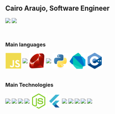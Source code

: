 ## Cairo Araujo, Software Engineer      
  <a href="https://www.linkedin.com/in/cairo-araujo/" target="_blank"><img src="https://img.shields.io/badge/-LinkedIn-%230077B5?style=for-the-badge&logo=linkedin&logoColor=white" target="_blank"></a>
  <a href="mailto:cairobezerra@hotmail.com/" target="_blank"><img src="https://img.shields.io/badge/Gmail-D14836?style=for-the-badge&logo=gmail&logoColor=white" target="_blank"></a>  
<div style="display: inline_block"><br>
  <h3>Main languages</h3>
  <img align="center" width="50" src="https://raw.githubusercontent.com/devicons/devicon/master/icons/javascript/javascript-plain.svg">
  <img align="center" width="50" src="https://upload.wikimedia.org/wikipedia/commons/thumb/4/4c/Typescript_logo_2020.svg/1024px-Typescript_logo_2020.svg.png">
  <img align="center" width="50" src="https://raw.githubusercontent.com/devicons/devicon/master/icons/ruby/ruby-original.svg">
  <img align="center" width="45" src="https://cdn.worldvectorlogo.com/logos/c--4.svg">
  <img align="center" width="50" src="https://raw.githubusercontent.com/devicons/devicon/master/icons/python/python-original.svg">
  <img align="center" width="50" src="https://raw.githubusercontent.com/devicons/devicon/master/icons/dart/dart-original.svg">
  <img align="center" width="50" src="https://raw.githubusercontent.com/devicons/devicon/master/icons/cplusplus/cplusplus-original.svg">
  
</div>
  
<div style="display: inline_block"><br>
  <h3>Main Technologies</h1>
  <img align="center" width="50" src="https://cdn.jsdelivr.net/gh/devicons/devicon/icons/angularjs/angularjs-original.svg" />
  <img align="center" width="50" src="https://upload.wikimedia.org/wikipedia/commons/thumb/a/a7/React-icon.svg/1024px-React-icon.svg.png">
  <img align="center" width="50" src="https://upload.wikimedia.org/wikipedia/commons/thumb/e/ee/.NET_Core_Logo.svg/1024px-.NET_Core_Logo.svg.png?20210328084203">
  <img align="center" width="60" src="https://icon-library.com/images/ruby-on-rails-icon/ruby-on-rails-icon-29.jpg" />
  <img align="center" width="50" src="https://raw.githubusercontent.com/devicons/devicon/master/icons/nodejs/nodejs-plain.svg">
  <img align="center" width="40" src="https://raw.githubusercontent.com/devicons/devicon/master/icons/flutter/flutter-original.svg">
  <img align="center" width="50" src="https://upload.wikimedia.org/wikipedia/commons/thumb/2/29/Postgresql_elephant.svg/1080px-Postgresql_elephant.svg.png?20080116191800" />
  <img align="center" width="43" src="https://cdn.jsdelivr.net/gh/devicons/devicon/icons/firebase/firebase-plain-wordmark.svg" />
  <img align="center" width="45" src="https://cdn.analyticsvidhya.com/wp-content/uploads/2020/02/mongodbImage.png" />
  <img align="center" width="60" src="https://cdn.jsdelivr.net/gh/devicons/devicon/icons/mysql/mysql-original-wordmark.svg" />
  <img align="center" width="60" src="https://cdn.jsdelivr.net/gh/devicons/devicon/icons/pandas/pandas-original-wordmark.svg" />

</div>



